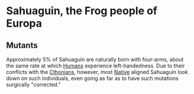 # Sahuaguin, the Frog people of Europa

## Mutants

Approximately 5% of Sahuaguin are naturally born with four-arms, about the same rate at which [Humans](Humans.md) experience left-handedness. Due to their conflicts with the [Cthonians](../Factions/Chtonians.md), however, most [Native](../Factions/Native.md) aligned Sahuaguin look down on such individuals, even going as far as to have such mutations surgically "corrected."